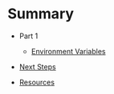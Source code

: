 # Summary

* Part 1
    * [Environment Variables](lessons/99-environment-variables.md)

* [Next Steps](lessons/99-next-steps.md)

* [Resources](resources.md)




